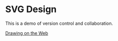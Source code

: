 # SVG Design

This is a demo of version control and collaboration.

[Drawing on the Web](http://cs.nyu.edu/courses/spring16/CSCI-UA.0380-002/)
